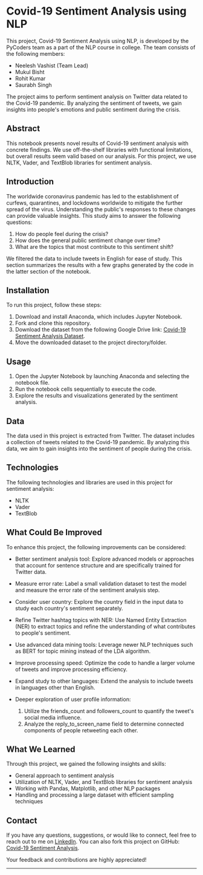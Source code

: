 # Covid-19 Sentiment Analysis using NLP

This project, Covid-19 Sentiment Analysis using NLP, is developed by the PyCoders team as a part of the NLP course in college. The team consists of the following members:

- Neelesh Vashist (Team Lead)
- Mukul Bisht
- Rohit Kumar
- Saurabh Singh

The project aims to perform sentiment analysis on Twitter data related to the Covid-19 pandemic. By analyzing the sentiment of tweets, we gain insights into people's emotions and public sentiment during the crisis.

## Abstract

This notebook presents novel results of Covid-19 sentiment analysis with concrete findings. We use off-the-shelf libraries with functional limitations, but overall results seem valid based on our analysis. For this project, we use NLTK, Vader, and TextBlob libraries for sentiment analysis.

## Introduction

The worldwide coronavirus pandemic has led to the establishment of curfews, quarantines, and lockdowns worldwide to mitigate the further spread of the virus. Understanding the public's responses to these changes can provide valuable insights. This study aims to answer the following questions:

1. How do people feel during the crisis?
2. How does the general public sentiment change over time?
3. What are the topics that most contribute to this sentiment shift?

We filtered the data to include tweets in English for ease of study. This section summarizes the results with a few graphs generated by the code in the latter section of the notebook.

## Installation

To run this project, follow these steps:

1. Download and install Anaconda, which includes Jupyter Notebook.
2. Fork and clone this repository.
3. Download the dataset from the following Google Drive link: [Covid-19 Sentiment Analysis Dataset](https://drive.google.com/drive/u/0/folders/1GdBYi2UqdFYRYy9E7JFgm8Z3tQjXVkED).
4. Move the downloaded dataset to the project directory/folder.

## Usage

1. Open the Jupyter Notebook by launching Anaconda and selecting the notebook file.
2. Run the notebook cells sequentially to execute the code.
3. Explore the results and visualizations generated by the sentiment analysis.

## Data

The data used in this project is extracted from Twitter. The dataset includes a collection of tweets related to the Covid-19 pandemic. By analyzing this data, we aim to gain insights into the sentiment of people during the crisis.

## Technologies

The following technologies and libraries are used in this project for sentiment analysis:

- NLTK
- Vader
- TextBlob

## What Could Be Improved

To enhance this project, the following improvements can be considered:

- Better sentiment analysis tool: Explore advanced models or approaches that account for sentence structure and are specifically trained for Twitter data.
- Measure error rate: Label a small validation dataset to test the model and measure the error rate of the sentiment analysis step.
- Consider user country: Explore the country field in the input data to study each country's sentiment separately.
- Refine Twitter hashtag topics with NER: Use Named Entity Extraction (NER) to extract topics and refine the understanding of what contributes to people's sentiment.
- Use advanced data mining tools: Leverage newer NLP techniques such as BERT for topic mining instead of the LDA algorithm.
- Improve processing speed: Optimize the code to handle a larger volume of tweets and improve processing efficiency.
- Expand study to other languages: Extend the analysis to include tweets in languages other than English.
- Deeper exploration of user profile information:


  1. Utilize the friends_count and followers_count to quantify the tweet's social media influence.
  2. Analyze the reply_to_screen_name field to determine connected components of people retweeting each other.

## What We Learned

Through this project, we gained the following insights and skills:

- General approach to sentiment analysis
- Utilization of NLTK, Vader, and TextBlob libraries for sentiment analysis
- Working with Pandas, Matplotlib, and other NLP packages
- Handling and processing a large dataset with efficient sampling techniques

## Contact

If you have any questions, suggestions, or would like to connect, feel free to reach out to me on [LinkedIn](https://www.linkedin.com/in/neeleshvashist/). You can also fork this project on GitHub: [Covid-19 Sentiment Analysis](https://github.com/NeeleshVashist/Covid-19-Sentiment-Analysis).

Your feedback and contributions are highly appreciated!

---
